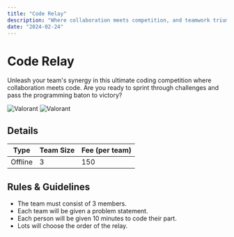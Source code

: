 ```yaml
---
title: "Code Relay"
description: "Where collaboration meets competition, and teamwork triumphs over challenges! Bytes to Brilliance: Unleash Your Coding mastery in the Ultimate Challenge"
date: "2024-02-24"
---
```


# Code Relay

Unleash your team's synergy in this ultimate coding competition where collaboration meets code. Are you ready to sprint through challenges and pass the programming baton to victory?

<div class="lg:flex">
<img src="/posters/2024/coderelay.png" alt="Valorant" class="w-full lg:w-96 mx-auto object-cover" />
<img src="/posters/2024/coderelay1.png" alt="Valorant" class="w-full lg:w-96 mx-auto object-cover" />
</div>



## Details

| Type    | Team Size | Fee (per team) |
| ------- | --------- | -------------- |
| Offline |     3     | 150            |

## Rules & Guidelines

-   The team must consist of 3 members.
-  Each team will be given a problem statement.
-    Each person will be given 10 minutes to code their part. 
-   Lots will choose the order of the relay. 
